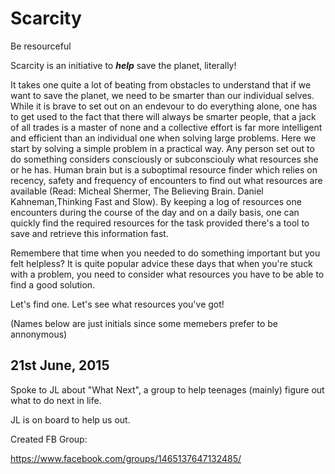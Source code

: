 # Scarcity
Be resourceful

Scarcity is an initiative to ***help*** save the planet, literally!

It takes one quite a lot of beating from obstacles to understand that if we want to save the planet, we need to be smarter than our individual selves. While it is brave to set out on an endevour to do everything alone, one has to get used to the fact that there will always be smarter people, that a jack of all trades is a master of none and a collective effort is far more intelligent and efficient than an individual one when solving large problems. Here we start by solving a simple problem in a practical way. Any person set out to do something considers consciously or subconsciouly what resources she or he has. Human brain but is a suboptimal resource finder which relies on recency, safety and frequency of encounters to find out what resources are available (Read: Micheal Shermer, The Believing Brain. Daniel Kahneman,Thinking Fast and Slow). By keeping a log of resources one encounters during the course of the day and on a daily basis, one can quickly find the required resources for the task provided there's a tool to save and retrieve this information fast.

Remembere that time when you needed to do something important but you felt helpless? It is quite popular advice these days that when you're stuck with a problem, you need to consider what resources you have to be able to find a good solution.

Let's find one. Let's see what resources you've got!

(Names below are just initials since some memebers prefer to be annonymous)

## 21st June, 2015

Spoke to JL about "What Next", a group to help teenages (mainly) figure out what to do next in life. 

JL is on board to help us out.

Created FB Group:

https://www.facebook.com/groups/1465137647132485/
